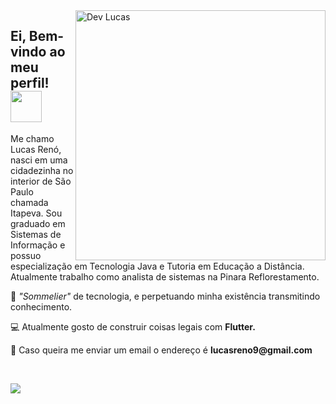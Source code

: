 <img src="https://user-images.githubusercontent.com/62509668/139310543-657db66d-86ab-4e93-a470-4a96c5813e75.gif" min-width="400px" max-width="400px" width="400px" align="right" alt="Dev Lucas">

<h2> Ei, Bem-vindo ao meu perfil! <img src="https://media.giphy.com/media/BXjqytvu9bKzCUHdzz/giphy.gif" width="50"></h2>

<p align="left"> 
  Me chamo Lucas Renó, nasci em uma cidadezinha no interior de São Paulo chamada Itapeva. Sou graduado em Sistemas de Informação e possuo especialização em Tecnologia Java e  Tutoria em Educação a Distância.<br>
  Atualmente trabalho como analista de sistemas na Pinara Reflorestamento.
</p>

<p align="left">
  🥰 <em>"Sommelier"</em> de tecnologia, e perpetuando minha existência transmitindo conhecimento.
</p>

<p align="left">
  💻 Atualmente gosto de construir coisas legais com <strong>Flutter.</strong>
</p>

<p align="left">
  💌 Caso queira me enviar um email o endereço é <strong>lucasreno9@gmail.com</strong>
</p>
<br>
<p align="left">
  <a href="https://www.linkedin.com/in/lucas-ren%C3%B3-50023924" alt="Linkedin" target="_blank">
  <img src="https://img.shields.io/badge/-Linkedin-0e76a8?style=flat-square&logo=Linkedin&logoColor=white&link=https://www.linkedin.com/in/lucas-ren%C3%B3-50023924/" /></a>
</p>  
